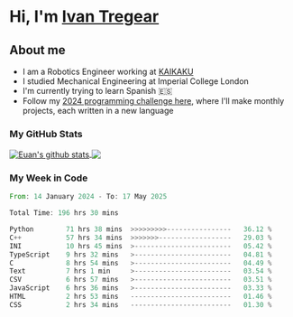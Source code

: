 # Hi, I'm [Ivan Tregear](https://www.linkedin.com/in/ivantregear/)

## About me

* I am a Robotics Engineer working at [KAIKAKU](https://github.com/KAIKAKU-AI)
* I studied Mechanical Engineering at Imperial College London
* I'm currently trying to learn Spanish :es:
* Follow my [2024 programming challenge here](https://github.com/ITregear?tab=repositories), where I'll make monthly projects, each written in a new language


### My GitHub Stats

<a href="#my-github-stats">
  <img align="center" src="https://github-readme-stats.vercel.app/api?username=itregear&count_private=true&show_icons=true&include_all_commits=true&theme=material-palenight" alt="Euan's github stats" />
</a>

<a href="#my-github-stats">
  <img align="center" src="https://github-readme-stats.vercel.app/api/top-langs/?username=itregear&layout=compact&theme=material-palenight" />
</a>

### My Week in Code
<!--START_SECTION:waka-->

```rust
From: 14 January 2024 - To: 17 May 2025

Total Time: 196 hrs 30 mins

Python        71 hrs 38 mins  >>>>>>>>>----------------   36.12 %
C++           57 hrs 34 mins  >>>>>>>------------------   29.03 %
INI           10 hrs 45 mins  >------------------------   05.42 %
TypeScript    9 hrs 32 mins   >------------------------   04.81 %
C             8 hrs 54 mins   >------------------------   04.49 %
Text          7 hrs 1 min     >------------------------   03.54 %
CSV           6 hrs 57 mins   >------------------------   03.51 %
JavaScript    6 hrs 36 mins   >------------------------   03.33 %
HTML          2 hrs 53 mins   -------------------------   01.46 %
CSS           2 hrs 34 mins   -------------------------   01.30 %
```

<!--END_SECTION:waka-->
